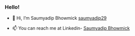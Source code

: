 ### Hello!

* 👋 Hi, I’m Saumyadip Bhowmick [saumyadip29](https://github.com/saumyadip29/)

* 📫 You can reach me at Linkedin- [Saumyadip Bhowmick](https://www.linkedin.com/in/saumyadip-bhowmick-446811190/)
